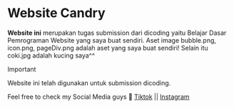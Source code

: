 # Website Candry
**Website ini** merupakan tugas submission dari dicoding yaitu Belajar Dasar Pemrograman Website yang saya buat sendiri. Aset image bubble.png, icon.png, pageDiv.png adalah aset yang saya buat sendiri! Selain itu coki.jpg adalah kucing saya^^

> [!IMPORTANT]
> Website ini telah digunakan untuk submission dicoding.

Feel free to check my Social Media guys 🐨
[Tiktok](https://www.tiktok.com/@selotiptip?) || [Instagram](https://instagram.com/di.vayaa?igshid=MzRlODBiNWFlZA%20)
